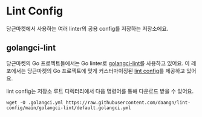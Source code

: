 # Lint Config

당근마켓에서 사용하는 여러 linter의 공용 config를 저장하는 저장소에요.

## golangci-lint

당근마켓의 Go 프로젝트들에서는 Go linter로 [golangci-lint](https://golangci-lint.run/)를 사용하고 있어요. 
이 레포에서는 당근마켓의 Go 프로젝트에 맞게 커스터마이징된 [lint config](golangci-lint/default.golangci.yml)를 제공하고 있어요.

lint config는 저장소 루트 디렉터리에서 다음 명령어를 통해 다운로드 받을 수 있어요.

```shell
wget -O .golangci.yml https://raw.githubusercontent.com/daangn/lint-config/main/golangci-lint/default.golangci.yml
```
